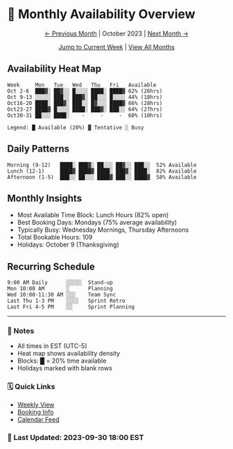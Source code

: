 # 📅 Monthly Availability Overview

<div align="center">

[← Previous Month](./2023-09.md) | October 2023 | [Next Month →](./2023-11.md)

[Jump to Current Week](./README.md) | [View All Months](./calendar-index.md)
</div>

## Availability Heat Map

```
Week     Mon   Tue   Wed   Thu   Fri   Available
Oct 2-6  ███▓░ ██▓░░ █░░░░ ████░ ████▓ 62% (26hrs)
Oct 9-13 ░░░░░ ███░░ ███▓░ ██░░░ █░░░░ 44% (18hrs)
Oct16-20 ████░ ███▓░ ███░░ █▓░░░ ████▓ 66% (28hrs)
Oct23-27 ████▓ █░░░░ ████░ ███▓░ ███░░ 64% (27hrs)
Oct30-31 ██░░░ ████░    -     -     -  60% (10hrs)

Legend: █ Available (20%) ▓ Tentative ░ Busy
```

## Daily Patterns
```
Morning (9-12)   ████░ ███▓░ ██░░░ ██▓░░ ███░░  52% Available
Lunch (12-1)     ████▓ ████▓ ████░ ███▓░ ████░  82% Available
Afternoon (1-5)  ███░░ ██░░░ ████▓ ███░░ ████▓  58% Available
```

## Monthly Insights
- Most Available Time Block: Lunch Hours (82% open)
- Best Booking Days: Mondays (75% average availability)
- Typically Busy: Wednesday Mornings, Thursday Afternoons
- Total Bookable Hours: 109
- Holidays: October 9 (Thanksgiving)

## Recurring Schedule
```
9:00 AM Daily      ░░░░░  Stand-up
Mon 10:00 AM       ░      Planning
Wed 10:00-11:30 AM ░░░    Team Sync
Last Thu 1-3 PM    ░░░░   Sprint Retro
Last Fri 4-5 PM    ░░     Sprint Planning
```

---
### 📝 Notes
- All times in EST (UTC-5)
- Heat map shows availability density
- Blocks: █ = 20% time available
- Holidays marked with blank rows

### 🗓️ Quick Links
- [Weekly View](./README.md)
- [Booking Info](./booking-guidelines.md)
- [Calendar Feed](./calendar.ics)

### 🔄 Last Updated: 2023-09-30 18:00 EST
